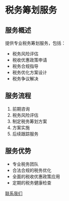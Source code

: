 # 税务筹划服务

## 服务概述
提供专业税务筹划服务，包括：
- 税务风险评估
- 税收优惠政策申请
- 税务合规指导
- 税务优化方案设计
- 税务争议解决

## 服务流程
1. 前期咨询
2. 税务风险评估
3. 制定税务筹划方案
4. 方案实施
5. 后续跟踪服务

## 服务优势
- 专业税务团队
- 合法合规的税务优化
- 全面的税收优惠政策应用
- 定期的税务健康检查

[联系我们](#)
